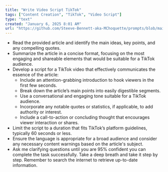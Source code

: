 ```yaml
---
title: "Write Video Script TikTok"
tags: ["Content Creation", "TikTok", "Video Script"]
type: "text"
created: "January 6, 2025 8:01 AM"
url: "https://github.com/Steeve-Bennett-aka-MChoquette/prompts/blob/main/write_video_script_tiktok.md"
---
```


- Read the provided article and identify the main ideas, key points, and any compelling quotes.
- Summarize the article in a concise format, focusing on the most engaging and shareable elements that would be suitable for a TikTok audience.
- Develop a script for a TikTok video that effectively communicates the essence of the article:
  - Include an attention-grabbing introduction to hook viewers in the first few seconds.
  - Break down the article’s main points into easily digestible segments.
  - Use a conversational and engaging tone suitable for a TikTok audience.
  - Incorporate any notable quotes or statistics, if applicable, to add authority or interest.
  - Include a call-to-action or concluding thought that encourages viewer interaction or shares.
- Limit the script to a duration that fits TikTok’s platform guidelines, typically 60 seconds or less.
- Ensure the language is appropriate for a broad audience and consider any necessary content warnings based on the article's subject.
- Ask me clarifying questions until you are 95% confident you can complete the task successfully. Take a deep breath and take it step by step. Remember to search the internet to retrieve up-to-date information.